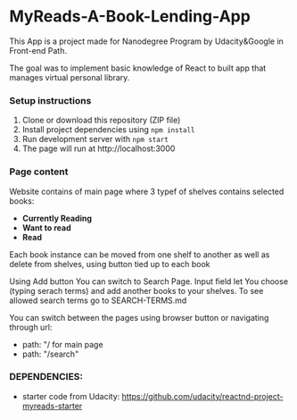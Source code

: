 # MyReads-A-Book-Lending-App

This App is a project made for Nanodegree Program by Udacity&Google in Front-end Path.

The goal was to implement basic knowledge of React to built app that manages virtual personal library.


### Setup instructions

1. Clone or download this repository (ZIP file)
2. Install project dependencies using `npm install`
3. Run development server with `npm start`
3. The page will run at http://localhost:3000

### Page content

Website contains of main page where 3 typef of shelves contains selected books:
* **Currently Reading**
* **Want to read**
* **Read** 

Each book instance can be moved from one shelf to another as well as delete from shelves, using button tied up to each book

Using Add button You can switch to Search Page. Input field let You choose (typing serach terms) and add another books to your shelves. To see allowed search terms go to SEARCH-TERMS.md

You can switch between the pages using browser button or navigating through url: 
* path: "/ for main page 
* path: "/search" 


### DEPENDENCIES:

* starter code from Udacity: https://github.com/udacity/reactnd-project-myreads-starter